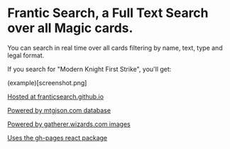# Frantic Search, a Full Text Search over all Magic cards.

You can search in real time over all cards filtering by name, text, type and legal format.

If you search for "Modern Knight First Strike", you'll get:

(example)[screenshot.png]

<a href="https://franticsearch.github.io">Hosted at franticsearch.github.io</Button>

<a href="http://mtgjson.com">Powered by mtgjson.com database</Button>

<a href="http://gatherer.wizards.com">Powered by gatherer.wizards.com images</Button>


<a href="https://github.com/gitname/react-gh-pages">Uses the gh-pages react package</Button>